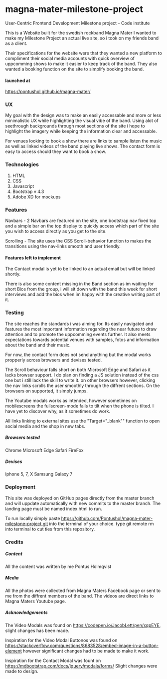 # magna-mater-milestone-project
User-Centric Frontend Development Milestone project - Code institute

This is a Website built for the swedish rockband Magna Mater
I wanted to make my Milestone Project an actual live site, so i took on my friends band as a client.

Their specifications for the website were that they wanted a new platform to compliment their 
social media accounts with quick overview of uppcomming shows to make it easier to keep track of the band. 
They also wanted a booking function on the site to simplify booking the band.

#### launched at
https://pontushol.github.io/magna-mater/


### UX 

My goal with the design was to make an easily accessable and more or less minimalistic UX while highlighting the visual vibe of the band. 
Using alot of seethrough backgrounds through most sections of the site i hope to highlight the imagery while keeping the information clear and accessable. 

For venues looking to book a show there are links to sample listen the music as well as linked videos of the band playing live shows.
The contact form is easy to access should they want to book a show. 


### Technologies 

1. HTML
2. CSS
3. Javascript
4. Bootstrap v 4.3
5. Adobe XD for mockups


### Features

Navbars - 2 Navbars are featured on the site, one bootstrap nav fixed top and a simple bar on the top display to quickly access which 
part of the site you wish to access directly as you get to the site.

Scrolling - The site uses the CSS Scroll-behavior function to makes the transitions using the nav-links smooth and user friendly.


#### Features left to implement

The Contact modal is yet to be linked to an actual email but will be linked shortly.

There is also some content missing in the Band section as im waiting for short Bios from the group, i will sit down with the band 
this week for short interviews and add the bios when im happy with the creative writing part of it. 


### Testing 

The site reaches the standards i was aiming for.
Its easily navigated and features the most important information regarding the near future to draw attention and to promote the uppcomming events further.
It also meets expectations towards potential venues with samples, fotos and information about the band and their music. 

For now, the contact form does not send anything but the modal works propperly across browsers and devises tested. 

The Scroll behaviour falls short on both Microsoft Edge and Safari as it lacks browser support. I do plan on finding a JS 
solution instead of the css one but i still lack the skill to write it. 
on other browsers however, clicking the nav links scrolls the user smoothly through the diffrent sections. 
On the browsers on supported, it simply jumps. 

The Youtube modals works as intended, however sometimes on mobilescreens the fullscreen-mode fails to tilt when the phone is tilted.
I have yet to discover why, as it sometimes do work. 

All links linking to external sites use the "Target="_blank"" function to open social media and the shop in new tabs. 

##### Browsers tested
Chrome
Microsoft Edge
Safari
FireFox 

##### Devises 
Iphone 5, 7, X
Samsung Galaxy 7


### Deployment 
This site was deployed on GitHub pages directly from the master branch and will uppdate automatically with new commits to the master branch.
The landing page must be named index.html to run.

To run locally simply paste https://github.com/Pontushol/magna-mater-milestone-project.git into the terminal of your choice.
type git remote rm into terminal to cut ties from this repository.


### Credits 

##### Content 
All the content was written by me Pontus Holmqvist

##### Media 
All the photos were collected from Magna Maters Facebook page or sent to me from the diffrent members of the band. 
The videos are direct links to Magna Maters Youtube page. 

##### Acknowledgements

The Video Modals was found on https://codepen.io/JacobLett/pen/xqpEYE, slight changes has been made.

Inspiration for the Video Modal Buttonos was found on https://stackoverflow.com/questions/8683528/embed-image-in-a-button-element
however significant changes had to be made to make it work. 

Inspiration for the Contact Modal was fount on https://mdbootstrap.com/docs/jquery/modals/forms/
Slight changes were made to design.


